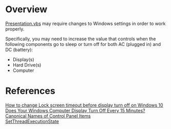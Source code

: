 # Overview

[Presentation.vbs] may require changes to Windows settings in order to work properly.

Specifically, you may need to increase the value that controls when the following components go to sleep or turn off for both AC (plugged in) and DC (battery):  

- Display(s)  
- Hard Drive(s)  
- Computer  

# References  
[How to change Lock screen timeout before display turn off on Windows 10]  
[Does Your Windows Computer Display Turn Off Every 15 Minutes?]  
[Canonical Names of Control Panel Items]  
[SetThreadExecutionState]  

[Presentation.vbs]: Presentation.vbs
[How to change Lock screen timeout before display turn off on Windows 10]: https://www.windowscentral.com/how-extend-lock-screen-timeout-display-turn-windows-10 "windowscentral.com"
[Does Your Windows Computer Display Turn Off Every 15 Minutes?]: https://www.online-tech-tips.com/windows-7/does-your-windows-7-computer-display-turn-off-every-15-minutes/ "online-tech-tips.com"
[Canonical Names of Control Panel Items]: https://msdn.microsoft.com/en-us/library/windows/desktop/ee330741.aspx "msdn.microsoft.com"
[SetThreadExecutionState]: https://msdn.microsoft.com/en-us/library/aa373208(v=vs.85).aspx "msdn.microsoft.com"

